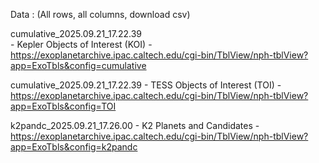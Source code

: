 Data : (All rows, all columns, download csv)

cumulative_2025.09.21_17.22.39  
    - Kepler Objects of Interest (KOI)
    - https://exoplanetarchive.ipac.caltech.edu/cgi-bin/TblView/nph-tblView?app=ExoTbls&config=cumulative

cumulative_2025.09.21_17.22.39
    - TESS Objects of Interest (TOI)
    - https://exoplanetarchive.ipac.caltech.edu/cgi-bin/TblView/nph-tblView?app=ExoTbls&config=TOI


k2pandc_2025.09.21_17.26.00
    - K2 Planets and Candidates
    - https://exoplanetarchive.ipac.caltech.edu/cgi-bin/TblView/nph-tblView?app=ExoTbls&config=k2pandc
